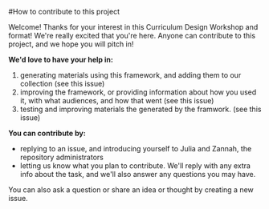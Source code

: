 #How to contribute to this project

Welcome! Thanks for your interest in this Curriculum Design Workshop and format! We're really excited that you're here. Anyone can contribute to this project, and we hope you will pitch in!

**We'd love to have your help in:**

1. generating materials using this framework, and adding them to our collection (see this issue)
2. improving the framework, or providing information about how you used it, with what audiences, and how that went (see this issue)
3. testing and improving materials the generated by the framwork. (see this issue)

**You can contribute by:** 
* replying to an issue, and introducing yourself to Julia and Zannah, the repository administrators
* letting us know what you plan to contribute. We'll reply with any extra info about the task, and we'll also answer any questions you may have. 

You can also ask a question or share an idea or thought by creating a new issue. 
